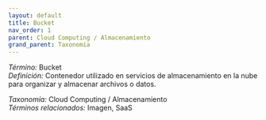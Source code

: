 ```yaml
---
layout: default
title: Bucket
nav_order: 1
parent: Cloud Computing / Almacenamiento
grand_parent: Taxonomía
---
```


*Término:* Bucket  
*Definición:* Contenedor utilizado en servicios de almacenamiento en la nube para organizar y almacenar archivos o datos.

*Taxonomía:* Cloud Computing / Almacenamiento  
*Términos relacionados:* Imagen, SaaS

